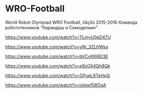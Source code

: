 # WRO-Football

World Robot Olympiad
WRO Football, ñåçîíû 2015-2016
Команда робототехников "Карандаш и Самоделкин"

https://www.youtube.com/watch?v=TLmyU0eD47U 

https://www.youtube.com/watch?v=yNr_3ZLHWss

https://www.youtube.com/watch?v=bVCvKK6Et3E

https://www.youtube.com/watch?v=e8zOX4Qh8Qk

https://www.youtube.com/watch?v=GPueL8TeHpQ

https://www.youtube.com/watch?v=loIewf58OgA
